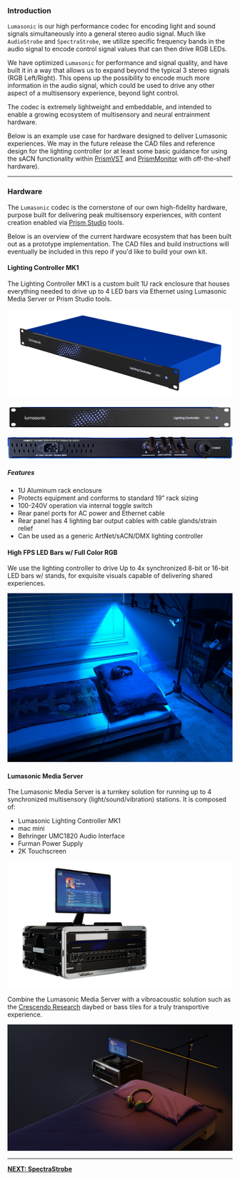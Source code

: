 
### Introduction

`Lumasonic` is our high performance codec for encoding light and sound signals simultaneously into a general 
stereo audio signal. Much like `AudioStrobe` and `SpectraStrobe`, we utilize specific frequency bands in the audio
signal to encode control signal values that can then drive RGB LEDs.

We have optimized `Lumasonic` for performance and signal quality, and have built it in a way that allows us to expand
beyond the typical 3 stereo signals (RGB Left/Right). This opens up the possibility to encode much more information in
the audio signal, which could be used to drive any other aspect of a multisensory experience, beyond light control.

The codec is extremely lightweight and embeddable, and intended to enable a growing ecosystem of multisensory and 
neural entrainment hardware.

Below is an example use case for hardware designed to deliver Lumasonic experiences. We may in the future
release the CAD files and reference design for the lighting controller (or at least some basic guidance for using the 
sACN functionality within [PrismVST](../03-Prism-VST/01-prism-plugin-overview.md) and [PrismMonitor](../05-Prism-Monitor/01-prism-monitor-overview.md) 
with off-the-shelf hardware).

---

### Hardware

The `Lumasonic` codec is the cornerstone of our own high-fidelity hardware, purpose built for delivering peak
multisensory experiences, with content creation enabled via [Prism Studio](../02-Prism-Studio/01-introduction.md) tools.

Below is an overview of the current hardware ecosystem that has been built out as a prototype implementation. The CAD
files and build instructions will eventually be included in this repo if you'd like to build your own kit.

#### Lighting Controller MK1

The Lighting Controller MK1 is a custom built 1U rack enclosure that houses everything needed to drive up to 4 LED bars 
via Ethernet using Lumasonic Media Server or Prism Studio tools.

![LumasonicLightingControllerMK1 image-center image-full image-margin-v-24](img/LumasonicMK1.png)

![LumasonicLightingControllerMK1Front image-center image-full image-margin-v-24](img/LumasonicMK1_front_edit.png)

![LumasonicLightingControllerMK1Back image-center image-full image-margin-v-24](img/LumasonicMK1_back_edit.png)

##### Features

* 1U Aluminum rack enclosure
* Protects equipment and conforms to standard 19” rack sizing
* 100-240V operation via internal toggle switch
* Rear panel ports for AC power and Ethernet cable
* Rear panel has 4 lighting bar output cables with cable glands/strain relief
* Can be used as a generic ArtNet/sACN/DMX lighting controller

#### High FPS LED Bars w/ Full Color RGB
We use the lighting controller to drive Up to 4x synchronized 8-bit or 16-bit LED bars w/ stands, for exquisite 
visuals capable of delivering shared experiences.

![LumasonicExperience image-center image-full image-margin-v-24](img/Lumasonic_experience.jpg)

#### Lumasonic Media Server

The Lumasonic Media Server is a turnkey solution for running up to 4 synchronized multisensory (light/sound/vibration)
stations. It is composed of:

* Lumasonic Lighting Controller MK1
* mac mini
* Behringer UMC1820 Audio Interface
* Furman Power Supply
* 2K Touchscreen

![LumasonicMediaServer image-center image-full image-margin-v-24](img/LumasonicMediaServer_2.png)

Combine the Lumasonic Media Server with a vibroacoustic solution such as the [Crescendo Research](https://www.crescendoresearch.com/) 
daybed or bass tiles for a truly transportive experience.

![LumasonicMediaServer image-center image-full image-margin-v-24](img/LumasonicMediaServer_1.jpg)

---

**[NEXT: SpectraStrobe](../08-SpectraStrobe/01-spectrastrobe-introduction.md)**